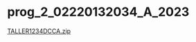 # prog_2_02220132034_A_2023

[TALLER1234DCCA.zip](https://github.com/DeiverDC/prog_2_02220132034_A_2023/files/10762062/TALLER1234DCCA.zip)
